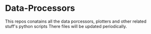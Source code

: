 # Data-Processors

This repos conatains all the data porcessors, plotters and other related stuff's python scripts
There files will be updated periodically.
